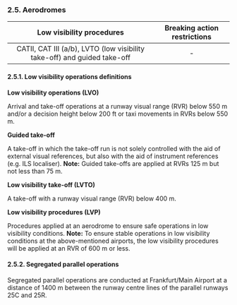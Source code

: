 ### 	2.5. Aerodromes

|                  Low visibility procedures                   | Breaking action restrictions |
| :----------------------------------------------------------: | :--------------------------: |
| CATII, CAT III (a/b), LVTO (low visibility take-off) and guided take-off |              -               |

#### 2.5.1. Low visibility operations definitions

**Low visibility operations (LVO)**

Arrival and take-off operations at a runway visual range (RVR) below 550 m and/or a decision height below 200 ft or taxi movements in RVRs below 550 m.

**Guided take-off**

A take-off in which the take-off run is not solely controlled with the aid of external visual references, but also with the aid of instrument references (e.g. ILS localiser).
**Note:** Guided take-offs are applied at RVRs 125 m but not less than 75 m.

**Low visibility take-off (LVTO)**

A take-off with a runway visual range (RVR) below 400 m.

**Low visibility procedures (LVP)**

Procedures applied at an aerodrome to ensure safe operations in low visibility conditions.
**Note:** To ensure stable operations in low visibility conditions at the above-mentioned airports, the low visibility procedures will be applied at an RVR of 600 m or less.

#### 2.5.2. Segregated parallel operations

Segregated parallel operations are conducted at Frankfurt/Main Airport at a distance of 1400 m between the runway centre lines of the parallel runways 25C and 25R.

